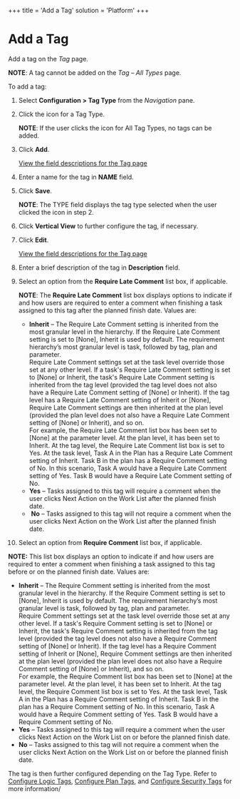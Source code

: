 +++
title = 'Add a Tag'
solution = 'Platform'
+++

# Add a Tag

Add a tag on the *Tag* page.

**NOTE**: A tag cannot be added on the *Tag – All Types* page.

To add a tag:

1.  Select **Configuration \> Tag Type** from the *Navigation* pane.

2.  Click the icon for a Tag Type.
    
    **NOTE**: If the user clicks the icon for All Tag Types, no tags can
    be added.

3.  Click **Add**. 
    
    [View the field descriptions for the Tag page](../Page_Desc/Tag)

4.  Enter a name for the tag in **NAME** field.

5.  Click **Save**.
    
    **NOTE**: The TYPE field displays the tag type selected when the
    user clicked the icon in step 2.

6.  Click **Vertical View** to further configure the tag, if necessary.

7.  Click **Edit**.
    
    [View the field descriptions for the Tag page](../Page_Desc/Tag)

8.  Enter a brief description of the tag in **Description** field.

9.  Select an option from the **Require Late Comment** list box, if
    applicable.
    
    **NOTE**: The **Require Late Comment** list box displays options to
    indicate if and how users are required to enter a comment when
    finishing a task assigned to this tag after the planned finish date.
    Values are:
    
      - **Inherit** – The Require Late Comment setting is inherited from
        the most granular level in the hierarchy. If the Require Late
        Comment setting is set to <span class="error9">\[None\]</span>,
        Inherit is used by default. The requirement hierarchy’s most
        granular level is task, followed by tag, plan and parameter.  
        Require Late Comment settings set at the task level override
        those set at any other level. If a task's Require Late Comment
        setting is set to <span class="error9">\[None\]</span> or
        Inherit, the task's Require Late Comment setting is inherited
        from the tag level (provided the tag level does not also have a
        Require Late Comment setting of
        <span class="error9">\[None\]</span> or Inherit). If the tag
        level has a Require Late Comment setting of Inherit or
        <span class="error9">\[None\]</span>, Require Late Comment
        settings are then inherited at the plan level (provided the plan
        level does not also have a Require Late Comment setting of
        <span class="error9">\[None\]</span> or Inherit), and so on.  
        For example, the Require Late Comment list box has been set to
        <span class="error9">\[None\]</span> at the parameter level. At
        the plan level, it has been set to Inherit. At the tag level,
        the Require Late Comment list box is set to Yes. At the task
        level, Task A in the Plan has a Require Late Comment setting of
        Inherit. Task B in the plan has a Require Comment setting of No.
        In this scenario, Task A would have a Require Late Comment
        setting of Yes. Task B would have a Require Late Comment setting
        of No. 
      - **Yes** – Tasks assigned to this tag will require a comment when
        the user clicks Next Action on the Work List after the planned
        finish date.
      -  **No** – Tasks assigned to this tag will not require a comment
        when the user clicks Next Action on the Work List after the
        planned finish date.

10. Select an option from **Require Comment** list box, if applicable.

**NOTE:** This list box displays an option to indicate if and how users
are required to enter a comment when finishing a task assigned to this
tag before or on the planned finish date. Values are:

  - **Inherit** – The Require Comment setting is inherited from the most
    granular level in the hierarchy. If the Require Comment setting is
    set to <span class="error9">\[None\]</span>, Inherit is used by
    default. The requirement hierarchy’s most granular level is task,
    followed by tag, plan and parameter.  
    Require Comment settings set at the task level override those set at
    any other level. If a task's Require Comment setting is set to
    <span class="error9">\[None\]</span> or Inherit, the task's Require
    Comment setting is inherited from the tag level (provided the tag
    level does not also have a Require Comment setting of
    <span class="error9">\[None\]</span> or Inherit). If the tag level
    has a Require Comment setting of Inherit or
    <span class="error9">\[None\]</span>, Require Comment settings are
    then inherited at the plan level (provided the plan level does not
    also have a Require Comment setting of
    <span class="error9">\[None\]</span> or Inherit), and so on.  
    For example, the Require Comment list box has been set to
    <span class="error9">\[None\]</span> at the parameter level. At the
    plan level, it has been set to Inherit. At the tag level, the
    Require Comment list box is set to Yes. At the task level, Task A in
    the Plan has a Require Comment setting of Inherit. Task B in the
    plan has a Require Comment setting of No. In this scenario, Task A
    would have a Require Comment setting of Yes. Task B would have a
    Require Comment setting of No. 
  - **Yes** – Tasks assigned to this tag will require a comment when the
    user clicks Next Action on the Work List on or before the planned
    finish date.
  - **No** – Tasks assigned to this tag will not require a comment when
    the user clicks Next Action on the Work List on or before the
    planned finish date.

The tag is then further configured depending on the Tag Type. Refer to
[Configure Logic Tags](Configure_Logic_Tags), [Configure Plan
Tags](Configure_Project_Tags), and [Configure Security
Tags](Configure_Security_Tags) for more information/
